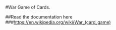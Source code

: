 #War Game of Cards.

##Read the documentation here
###https://en.wikipedia.org/wiki/War_(card_game)
